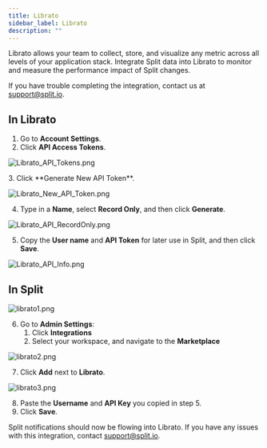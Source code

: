 ```yaml
---
title: Librato
sidebar_label: Librato
description: ""
---
```


<p>
  <button hidden style={{borderRadius:'8px', border:'1px', fontFamily:'Courier New', fontWeight:'800', textAlign:'left'}}> help.split.io link: https://help.split.io/hc/en-us/articles/360020950431-Librato <br /> ✘ images still hosted on help.split.io </button>
</p>

Librato allows your team to collect, store, and visualize any metric across all levels of your application stack. Integrate Split data into Librato to monitor and measure the performance impact of Split changes.

If you have trouble completing the integration, contact us at [support@split.io](mailto:support@split.io).

## In Librato
 
1. Go to **Account Settings**.
2. Click **API Access Tokens**.

<p>
	<img src="https://help.split.io/hc/article_attachments/360017486472/Librato_API_Tokens.png" alt="Librato_API_Tokens.png" />
</p>
3. Click **Generate New API Token**. 

<p>
	<img src="https://help.split.io/hc/article_attachments/360017373011/Librato_New_API_Token.png" alt="Librato_New_API_Token.png" />
</p>

4. Type in a **Name**, select **Record Only**, and then click **Generate**. 

<p>
	<img src="https://help.split.io/hc/article_attachments/360017372991/Librato_API_RecordOnly.png" alt="Librato_API_RecordOnly.png" />
</p>

5. Copy the **User name** and **API Token** for later use in Split, and then click **Save**. 

<p>
    <img src="https://help.split.io/hc/article_attachments/360017486432/Librato_API_Info.png" alt="Librato_API_Info.png" />
</p>

## In Split

<p>
  <img src="https://help.split.io/hc/article_attachments/360021734131/librato1.png" alt="librato1.png" />
</p>

6. Go to **Admin Settings**:
    1. Click **Integrations**
    2. Select your workspace, and navigate to the **Marketplace** 

<p>
  <img src="https://help.split.io/hc/article_attachments/360021734151/librato2.png" alt="librato2.png" />
</p>

7. Click **Add** next to **Librato**.

<p>
  <img src="https://help.split.io/hc/article_attachments/360021768532/librato3.png" alt="librato3.png" />
</p>

8. Paste the **Username** and **API Key** you copied in step 5.
9. Click **Save**.

Split notifications should now be flowing into Librato. If you have any issues with this integration, contact [support@split.io](mailto:support@split.io).
